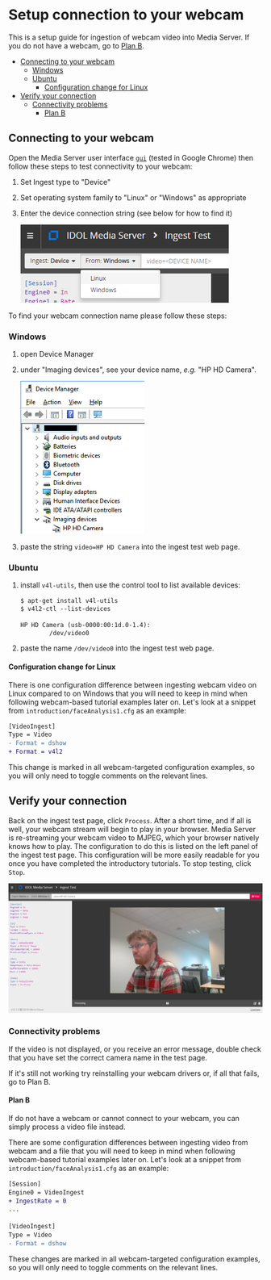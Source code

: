 # Setup connection to your webcam

This is a setup guide for ingestion of webcam video into Media Server.  If you do not have a webcam, go to [Plan B](#plan-b).

<!-- TOC depthFrom:2 -->

- [Connecting to your webcam](#connecting-to-your-webcam)
  - [Windows](#windows)
  - [Ubuntu](#ubuntu)
    - [Configuration change for Linux](#configuration-change-for-linux)
- [Verify your connection](#verify-your-connection)
  - [Connectivity problems](#connectivity-problems)
    - [Plan B](#plan-b)

<!-- /TOC -->

## Connecting to your webcam

Open the Media Server user interface [`gui`](http://localhost:14000/a=gui#/ingest) (tested in Google Chrome) then follow these steps to test connectivity to your webcam:

1. Set Ingest type to "Device"
1. Set operating system family to "Linux" or "Windows" as appropriate
1. Enter the device connection string (see below for how to find it)

    ![webcam-connection-test-start](./figs/webcam-connection-test-start.png)

To find your webcam connection name please follow these steps:

### Windows

1. open Device Manager
1. under "Imaging devices", see your device name, *e.g.* "HP HD Camera".

   ![webcam-device-name](./figs/webcam-device-name.png)

1. paste the string `video=HP HD Camera` into the ingest test web page.

### Ubuntu

1. install `v4l-utils`, then use the control tool to list available devices:

    ```bsh
    $ apt-get install v4l-utils
    $ v4l2-ctl --list-devices

    HP HD Camera (usb-0000:00:1d.0-1.4):
            /dev/video0
    ```

1. paste the name `/dev/video0` into the ingest test web page.

#### Configuration change for Linux

There is one configuration difference between ingesting webcam video on Linux compared to on Windows that you will need to keep in mind when following webcam-based tutorial examples later on.  Let's look at a snippet from `introduction/faceAnalysis1.cfg` as an example:

```diff
[VideoIngest]
Type = Video
- Format = dshow
+ Format = v4l2
```

This change is marked in all webcam-targeted configuration examples, so you will only need to toggle comments on the relevant lines.

## Verify your connection

Back on the ingest test page, click `Process`.  After a short time, and if all is well, your webcam stream will begin to play in your browser.  Media Server is re-streaming your webcam video to MJPEG, which your browser natively knows how to play.  The configuration to do this is listed on the left panel of the ingest test page.  This configuration will be more easily readable for you once you have completed the introductory tutorials.  To stop testing, click `Stop`.

![webcam-connection-test-connected](./figs/webcam-connection-test-connected.png)

### Connectivity problems

If the video is not displayed, or you receive an error message, double check that you have set the correct camera name in the test page.

If it's still not working try reinstalling your webcam drivers or, if all that fails, go to Plan B.

#### Plan B

If do not have a webcam or cannot connect to your webcam, you can simply process a video file instead.

There are some configuration differences between ingesting video from webcam and a file that you will need to keep in mind when following webcam-based tutorial examples later on.  Let's look at a snippet from `introduction/faceAnalysis1.cfg` as an example:

```diff
[Session]
Engine0 = VideoIngest
+ IngestRate = 0
...

[VideoIngest]
Type = Video
- Format = dshow
```

These changes are marked in all webcam-targeted configuration examples, so you will only need to toggle comments on the relevant lines.
